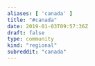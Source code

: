 ```yaml
---
aliases: [ 'canada' ]
title: "#canada"
date: 2019-01-03T09:57:36Z
draft: false
type: community
kind: "regional"
subreddit: "canada"
---
```

